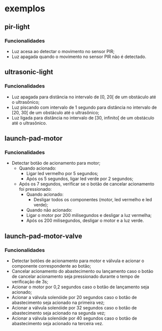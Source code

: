 # exemplos

## pir-light
### Funcionalidades

- Luz acesa ao detectar o movimento no sensor PIR;
- Luz apagada quando o movimento no sensor PIR não é detectado.

## ultrasonic-light
### Funcionalidades

- Luz apagada para distância no intervalo de \[0, 20\[ de um obstáculo até o ultrasônico;
- Luz piscando com intervalo de 1 segundo para distância no intervalo de \[20, 30\[ de um obstáculo até o ultrasônico;
- Luz ligada para distância no intervalo de \[30, infinito\[ de um obstáculo até o ultrasônico.

## launch-pad-motor
### Funcionalidades

- Detectar botão de acionamento para motor;
  - Quando acionado:
    - Ligar led vermelho por 5 segundos;
    - Após os 5 segundos, ligar led verde por 2 segundos;
  - Após os 7 segundos, verificar se o botão de cancelar acionamento foi pressionado:
    - Quando acionado:
      - Desligar todos os componentes (motor, led vermelho e led verde);
    - Quando não acionado:
     - Ligar o motor por 200 milisegundos e desligar a luz vermelha;
     - Após os 200 milisegundos, desligar o motor e a luz verde.


## launch-pad-motor-valve
### Funcionalidades

- Detectar botões de acionamento para motor e válvula e acionar o componente correspondente ao botão;
- Cancelar acionamento do abastecimento ou lançamento caso o botão de cancelar acionamento seja pressionado durante o tempo de verificação de 3s;
- Acionar o motor por 0,2 segundos caso o botão de lançamento seja acionado;
- Acionar a válvula solenóide por 20 segundos caso o botão de abastecimento seja acionado na primeira vez;
- Acionar a válvula solenóide por 32 segundos caso o botão de abastecimento seja acionado na segunda vez;
- Acionar a válvula solenóide por 40 segundos caso o botão de abastecimento seja acionado na terceira vez.
 